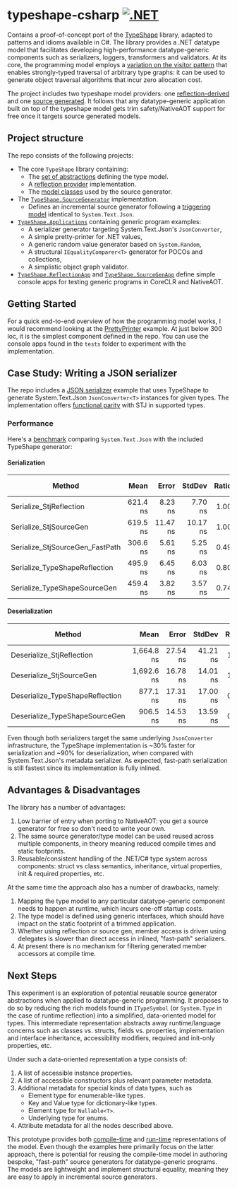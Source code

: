 # typeshape-csharp [![.NET](https://github.com/eiriktsarpalis/typeshape-csharp/actions/workflows/build.yml/badge.svg)](https://github.com/eiriktsarpalis/typeshape-csharp/actions/workflows/build.yml)

Contains a proof-of-concept port of the [TypeShape](https://github.com/eiriktsarpalis/TypeShape) library, adapted to patterns and idioms available in C#.
The library provides a .NET datatype model that facilitates developing high-performance datatype-generic components such as serializers, loggers, transformers and validators.
At its core, the programming model employs a [variation on the visitor pattern](https://www.microsoft.com/en-us/research/publication/generalized-algebraic-data-types-and-object-oriented-programming/) that enables strongly-typed traversal of arbitrary type graphs: it can be used to generate object traversal algorithms that incur zero allocation cost.

The project includes two typeshape model providers: one [reflection-derived](https://github.com/eiriktsarpalis/typeshape-csharp/tree/main/src/TypeShape/ReflectionProvider) and one [source generated](https://github.com/eiriktsarpalis/typeshape-csharp/tree/main/src/TypeShape.SourceGenerator).
It follows that any datatype-generic application built on top of the typeshape model gets trim safety/NativeAOT support for free once it targets source generated models.

## Project structure

The repo consists of the following projects:

* The core `TypeShape` library containing:
  * The [set of abstractions](https://github.com/eiriktsarpalis/typeshape-csharp/tree/main/src/TypeShape/Abstractions) defining the type model.
  * A [reflection provider](https://github.com/eiriktsarpalis/typeshape-csharp/tree/main/src/TypeShape/ReflectionProvider) implementation.
  * The [model classes](https://github.com/eiriktsarpalis/typeshape-csharp/tree/main/src/TypeShape/SourceGenModel) used by the source generator.
* The [`TypeShape.SourceGenerator`](https://github.com/eiriktsarpalis/typeshape-csharp/tree/main/src/TypeShape.SourceGenerator) implementation.
  * Defines an incremental source generator following a [triggering model](https://github.com/eiriktsarpalis/typeshape-csharp/blob/7f517209fd34cf80b5ba83b21306c6e8bf836ae9/tests/TypeShape.SourceGenApp/Program.cs#L38-L41) identical to `System.Text.Json`.
* [`TypeShape.Applications`](https://github.com/eiriktsarpalis/typeshape-csharp/tree/main/src/TypeShape.Applications) containing generic program examples:
  * A serializer generator targeting System.Text.Json's `JsonConverter`,
  * A simple pretty-printer for .NET values,
  * A generic random value generator based on `System.Random`,
  * A structural `IEqualityComparer<T>` generator for POCOs and collections,
  * A simplistic object graph validator.
* [`TypeShape.ReflectionApp`](https://github.com/eiriktsarpalis/typeshape-csharp/tree/main/tests/TypeShape.ReflectionApp) and [`TypeShape.SourceGenApp`](https://github.com/eiriktsarpalis/typeshape-csharp/tree/main/tests/TypeShape.SourceGenApp) define simple console apps for testing generic programs in CoreCLR and NativeAOT.

## Getting Started

For a quick end-to-end overview of how the programming model works, I would recommend looking at the [PrettyPrinter](https://github.com/eiriktsarpalis/typeshape-csharp/tree/main/src/TypeShape.Applications/PrettyPrinter) example. At just below 300 loc, it is the simplest component defined in the repo. You can use the console apps found in the `tests` folder to experiment with the implementation.

## Case Study: Writing a JSON serializer

The repo includes a [JSON serializer](https://github.com/eiriktsarpalis/typeshape-csharp/tree/main/src/TypeShape.Applications/JsonSerializer) example that uses TypeShape to generate System.Text.Json `JsonConverter<T>` instances for given types. The implementation offers [functional parity](https://github.com/eiriktsarpalis/typeshape-csharp/blob/main/tests/TypeShape.Tests/JsonTests.cs) with STJ in supported types.

### Performance

Here's a [benchmark](https://github.com/eiriktsarpalis/typeshape-csharp/blob/main/tests/TypeShape.Benchmarks/JsonBenchmark.cs) comparing `System.Text.Json` with the included TypeShape generator:

#### Serialization

|                          Method |     Mean |    Error |   StdDev | Ratio | RatioSD |   Gen0 | Allocated | Alloc Ratio |
|-------------------------------- |---------:|---------:|---------:|------:|--------:|-------:|----------:|------------:|
|         Serialize_StjReflection | 621.4 ns |  8.23 ns |  7.70 ns |  1.00 |    0.00 | 0.0477 |     488 B |        1.00 |
|          Serialize_StjSourceGen | 619.5 ns | 11.47 ns | 10.17 ns |  1.00 |    0.02 | 0.0477 |     488 B |        1.00 |
| Serialize_StjSourceGen_FastPath | 306.6 ns |  5.61 ns |  5.25 ns |  0.49 |    0.01 | 0.0172 |     176 B |        0.36 |
|   Serialize_TypeShapeReflection | 495.9 ns |  6.45 ns |  6.03 ns |  0.80 |    0.01 | 0.0267 |     272 B |        0.56 |
|    Serialize_TypeShapeSourceGen | 459.4 ns |  3.82 ns |  3.57 ns |  0.74 |    0.01 | 0.0267 |     272 B |        0.56 |

#### Deserialization

|                          Method |       Mean |    Error |   StdDev | Ratio | RatioSD |   Gen0 | Allocated | Alloc Ratio |
|-------------------------------- |-----------:|---------:|---------:|------:|--------:|-------:|----------:|------------:|
|       Deserialize_StjReflection | 1,664.8 ns | 27.54 ns | 41.21 ns |  1.00 |    0.00 | 0.1068 |    1080 B |        1.00 |
|        Deserialize_StjSourceGen | 1,692.6 ns | 16.78 ns | 14.01 ns |  1.00 |    0.02 | 0.1049 |    1056 B |        0.98 |
| Deserialize_TypeShapeReflection |   877.1 ns | 17.31 ns | 17.00 ns |  0.52 |    0.01 | 0.0601 |     608 B |        0.56 |
|  Deserialize_TypeShapeSourceGen |   906.5 ns | 14.53 ns | 13.59 ns |  0.53 |    0.01 | 0.0601 |     608 B |        0.56 |

Even though both serializers target the same underlying `JsonConverter` infrastructure, the TypeShape implementation is ~30% faster for serialization and ~90% for deserialization,
when compared with System.Text.Json's metadata serializer. As expected, fast-path serialization is still fastest since its implementation is fully inlined.

## Advantages & Disadvantages

The library has a number of advantages:

1. Low barrier of entry when porting to NativeAOT: you get a source generator for free so don't need to write your own.
2. The same source generator/type model can be used reused across multiple components, in theory meaning reduced compile times and static footprints.
3. Reusable/consistent handling of the .NET/C# type system across components: struct vs class semantics, inheritance, virtual properties, init & required properties, etc.

At the same time the approach also has a number of drawbacks, namely:

1. Mapping the type model to any particular datatype-generic component needs to happen at runtime, which incurs one-off startup costs.
2. The type model is defined using generic interfaces, which should have impact on the static footprint of a trimmed application.
3. Whether using reflection or source gen, member access is driven using delegates is slower than direct access in inlined, "fast-path" serializers.
4. At present there is no mechanism for filtering generated member accessors at compile time.

## Next Steps

This experiment is an exploration of potential reusable source generator abstractions when applied to datatype-generic programming. It proposes to do so by reducing the rich models found in `ITypeSymbol` (or `System.Type` in the case of runtime reflection) into a simplified, data-oriented model for types. This intermediate representation abstracts away runtime/language concerns such as classes vs. structs, fields vs. properties, implementation and interface inheritance, accessibility modifiers, required and init-only properties, etc.

Under such a data-oriented representation a type consists of:

1. A list of accessible instance properties.
2. A list of accessible constructors plus relevant parameter metadata.
3. Additional metadata for special kinds of data types, such as
    * Element type for enumerable-like types.
    * Key and Value type for dictionary-like types.
    * Element type for `Nullable<T>`.
    * Underlying type for enums.
4. Attribute metadata for all the nodes described above.

This prototype provides both [compile-time](https://github.com/eiriktsarpalis/typeshape-csharp/tree/main/src/TypeShape.SourceGenerator/Model) and [run-time](https://github.com/eiriktsarpalis/typeshape-csharp/tree/main/src/TypeShape/Abstractions) representations of the model. Even though the examples here primarily focus on the latter approach, there is potential for reusing the compile-time model in authoring bespoke, "fast-path" source generators for datatype-generic programs. The models are lightweight and implement structural equality, meaning they are easy to apply in incremental source generators.
